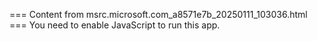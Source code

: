 === Content from msrc.microsoft.com_a8571e7b_20250111_103036.html ===
You need to enable JavaScript to run this app.
